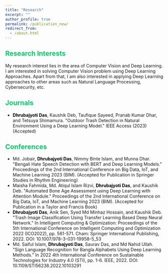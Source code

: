 ```yaml
---
title: "Research"
excerpt: ""
author_profile: true
permalink: /publication_new/
redirect_from: 
  - /about.html
---
```


## <font color="#00cc66"> Research Interests </font>  
My research interest lies in the area of Computer Vision and Deep Learning. I am interested in solving Computer Vision problem using Deep Learning Approaches.
Apart from that, I am also interested in applying Deep Learning approaches to other areas such as Natural Language Processing, Cybersecurity, etc. 

## <font color="#00cc66"> Journals</font>
* <b><font color="#000">Dhrubajyoti Das</font></b>,  Kaushik Deb, Taufique Sayeed, Pranab Kumar Dhar, and Tetsuya Shimamura. "Outdoor Trash Detection in Natural Environment Using a Deep Learning Model." IEEE Access (2023) (Accepted)
  
## <font color="#00cc66"> Conferences </font>
* Md. Jobair, <b><font color="#000">Dhrubajyoti Das</font></b>, Nimmy Binte Islam, and Munna Dhar. "Bengali Hate Speech Detection with BERT and Deep Learning Models." Proceedings of the 2nd International Conference on Big Data, IoT, and Machine Learning 2023 (BIM). (Accepted for Publication in Springer Studies in Rhythm Engineering)
* Maisha Fahmida, Md. Atiqul Islam Rizvi, <b><font color="#000">Dhrubajyoti Das</font></b>, and Kaushik Deb. "Automated Bone Age Assessment using Deep Learning with Attention Module." Proceedings of the 2nd International Conference on Big Data, IoT, and Machine Learning 2023 (BIM). (Accepted for Publication in a Taylor and Francis Book)
* <b><font color="#000">Dhrubajyoti Das</font></b>, Anik Sen, Syed Md Minhaz Hossain, and Kaushik Deb. "Trash Image Classification Using Transfer Learning Based Deep Neural Network." In Intelligent Computing & Optimization: Proceedings of the 5th International Conference on Intelligent Computing and Optimization 2022 (ICO2022), pp. 561-571. Cham: Springer International Publishing, 2022. DOI: 10.1007/978-3-031-19958-5_53
* Md. Saiful Islam, <b><font color="#000">Dhrubajyoti Das</font></b>, Saurav Das, and Md Nahid Ullah. "Sign Language Recognition for Bangla Alphabets Using Deep Learning Methods." In 2022 4th International Conference on Sustainable Technologies for Industry 4.0 (STI), pp. 1-6. IEEE, 2022. DOI: 10.1109/STI56238.2022.10103291

